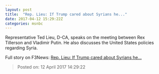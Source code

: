 ```yaml
---
layout: post
title:  "Rep. Lieu: If Trump cared about Syrians he..."
date: 2017-04-12 15:29:22Z
categories: msnbc
---
```


Representative Ted Lieu, D-CA, speaks on the meeting between Rex Tillerson and Vladimir Putin. He also discusses the United States policies regarding Syria.


Full story on F3News: [Rep. Lieu: If Trump cared about Syrians he...](http://www.f3nws.com/n/DG4MkD)

> Posted on: 12 April 2017 14:29:22
